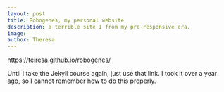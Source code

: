 ```yaml
---
layout: post
title: Robogenes, my personal website
description: a terrible site I from my pre-responsive era.
image:
author: Theresa
---
```


<html>
<a href="https://teiresa.github.io/robogenes/"> https://teiresa.github.io/robogenes/ </a>
</html>

Until I take the Jekyll course again, just use that link. I took it over a year ago, so I cannot remember how to do this properly.
